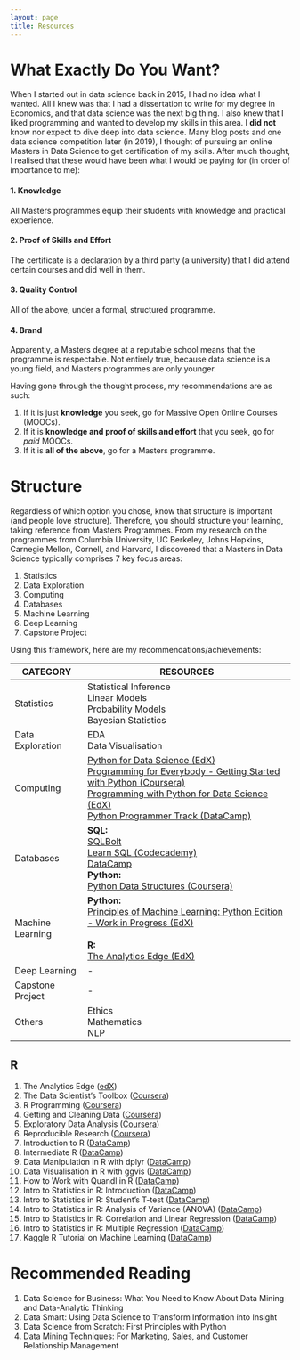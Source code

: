 ```yaml
---
layout: page
title: Resources
---
```

# What Exactly Do You Want?
When I started out in data science back in 2015, I had no idea what I wanted. All I knew was that I had a dissertation to write for my degree in Economics, and that data science was the next big thing. I also knew that I liked programming and wanted to develop my skills in this area. I **did not** know nor expect to dive deep into data science. Many blog posts and one data science competition later (in 2019), I thought of pursuing an online Masters in Data Science to get certification of my skills. After much thought, I realised that these would have been what I would be paying for (in order of importance to me):  
  
#### 1. Knowledge
All Masters programmes equip their students with knowledge and practical experience.  
  
#### 2. Proof of Skills and Effort
The certificate is a declaration by a third party (a university) that I did attend certain courses and did well in them.  
  
#### 3. Quality Control
All of the above, under a formal, structured programme.  
  
#### 4. Brand
Apparently, a Masters degree at a reputable school means that the programme is respectable. Not entirely true, because data science is a young field, and Masters programmes are only younger.  
  
Having gone through the thought process, my recommendations are as such:  
  
1. If it is just **knowledge** you seek, go for Massive Open Online Courses (MOOCs).
2. If it is **knowledge and proof of skills and effort** that you seek, go for *paid* MOOCs.
3. If it is **all of the above**, go for a Masters programme.  
  
# Structure
Regardless of which option you chose, know that structure is important (and people love structure). Therefore, you should structure your learning, taking reference from Masters Programmes. From my research on the programmes from Columbia University, UC Berkeley, Johns Hopkins, Carnegie Mellon, Cornell, and Harvard, I discovered that a Masters in Data Science typically comprises 7 key focus areas:  
  
1. Statistics
2. Data Exploration
3. Computing
4. Databases
5. Machine Learning
6. Deep Learning
7. Capstone Project
  
Using this framework, here are my recommendations/achievements:  
  
| CATEGORY         | RESOURCES                                                                           |
|------------------|-------------------------------------------------------------------------------------|
| Statistics       | Statistical Inference<br>Linear Models<br>Probability Models<br>Bayesian Statistics |
| Data Exploration | EDA<br>Data Visualisation                                                           |
| Computing        | [Python for Data Science (EdX)](https://courses.edx.org/courses/course-v1:UCSanDiegoX+DSE200x+1T2018/course/)<br>[Programming for Everybody - Getting Started with Python (Coursera)](https://www.coursera.org/learn/python)<br>[Programming with Python for Data Science (EdX)](https://courses.edx.org/courses/course-v1:Microsoft+DAT210x+1T2018a/course/)<br>[Python Programmer Track (DataCamp)](https://www.datacamp.com/tracks/python-programmer)|
| Databases        | **SQL:**<br>[SQLBolt](https://sqlbolt.com/)<br>[Learn SQL (Codecademy)](https://www.codecademy.com/learn/learn-sql)<br>[DataCamp](https://www.datacamp.com/courses/tech:sql)<br>**Python:**<br>[Python Data Structures (Coursera)](https://www.coursera.org/learn/python-data)|
| Machine Learning | **Python:**<br>[Principles of Machine Learning: Python Edition - Work in Progress (EdX)](https://courses.edx.org/courses/course-v1:Microsoft+DAT275x+2T2018/course/)<br><br>**R:**<br>[The Analytics Edge (EdX)](https://courses.edx.org/courses/course-v1:MITx+15.071x_2a+2T2015/course/)|
| Deep Learning    | -                                                                                   |
| Capstone Project | -                                                                                   |
| Others           | Ethics<br>Mathematics<br>NLP                                                        |
  
## R
  
1. The Analytics Edge ([edX](https://courses.edx.org/courses/course-v1:MITx+15.071x_2a+2T2015/course/))
2. The Data Scientist’s Toolbox ([Coursera](https://www.coursera.org/learn/data-scientists-tools/home/welcome))
3. R Programming ([Coursera](https://www.coursera.org/learn/r-programming/home/welcome))
4. Getting and Cleaning Data ([Coursera](https://www.coursera.org/learn/data-cleaning/home/welcome))
5. Exploratory Data Analysis ([Coursera](https://www.coursera.org/learn/exploratory-data-analysis/home/welcome))
6. Reproducible Research ([Coursera](https://www.coursera.org/learn/reproducible-research/home/welcome))
7. Introduction to R ([DataCamp](https://www.datacamp.com/courses/free-introduction-to-r))
8. Intermediate R ([DataCamp](https://www.datacamp.com/courses/intermediate-r))
9. Data Manipulation in R with dplyr ([DataCamp](https://www.datacamp.com/courses/dplyr-data-manipulation-r-tutorial))
10. Data Visualisation in R with ggvis ([DataCamp](https://www.datacamp.com/courses/ggvis-data-visualization-r-tutorial))
11. How to Work with Quandl in R ([DataCamp](https://www.datacamp.com/courses/quandl-r-tutorial))
12. Intro to Statistics in R: Introduction ([DataCamp](https://www.datacamp.com/courses/intro-to-statistics-with-r-introduction))
13. Intro to Statistics in R: Student’s T-test ([DataCamp](https://www.datacamp.com/courses/intro-to-statistics-with-r-students-t-test))
14. Intro to Statistics in R: Analysis of Variance (ANOVA) ([DataCamp](https://www.datacamp.com/courses/intro-to-statistics-with-r-analysis-of-variance-anova))
15. Intro to Statistics in R: Correlation and Linear Regression ([DataCamp](https://www.datacamp.com/courses/intro-to-statistics-with-r-correlation-and-linear-regression))
16. Intro to Statistics in R: Multiple Regression ([DataCamp](https://www.datacamp.com/courses/intro-to-statistics-with-r-multiple-regression))
17. Kaggle R Tutorial on Machine Learning ([DataCamp](https://www.datacamp.com/courses/kaggle-r-tutorial-on-machine-learning))
  
# Recommended Reading
  
1. Data Science for Business: What You Need to Know About Data Mining and Data-Analytic Thinking
2. Data Smart: Using Data Science to Transform Information into Insight
3. Data Science from Scratch: First Principles with Python
4. Data Mining Techniques: For Marketing, Sales, and Customer Relationship Management
  
  
